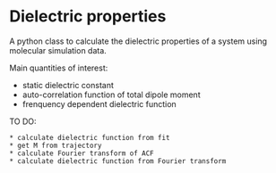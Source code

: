 # Dielectric properties

A python class to calculate the dielectric properties of a system using molecular simulation data.

Main quantities of interest:
* static dielectric constant
* auto-correlation function of total dipole moment
* frenquency dependent dielectric function

TO DO:
```
* calculate dielectric function from fit
* get M from trajectory
* calculate Fourier transform of ACF
* calculate dielectric function from Fourier transform
```
